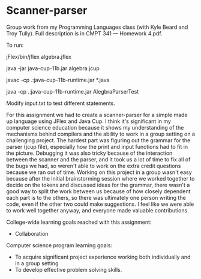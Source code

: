 # Scanner-parser
Group work from my Programming Languages class (with Kyle Beard and Troy Tully).
Full description is in CMPT 341 — Homework 4.pdf.


To run:

jFlex/bin/jflex algebra.jflex

java -jar java-cup-11b.jar algebra.jcup

javac -cp .:java-cup-11b-runtime.jar *.java

java -cp .:java-cup-11b-runtime.jar AlegbraParserTest


Modify input.txt to test different statements.


For this assignment we had to create a scanner-parser for a simple made up language using JFlex and Java Cup.
I think it's significant in my computer science education because it shows my understanding of the mechanisms behind compilers and the ability to work in a group setting on a challenging project.
The hardest part was figuring out the grammar for the parser (jcup file), especially how the print and input functions had to fit in the picture. Debugging it was also tricky because of the interaction between the scanner and the parser, and it took us a lot of time to fix all of the bugs we had, so weren't able to work on the extra credit questions because we ran out of time.
Working on this project in a group wasn't easy because after the initial brainstorming session where we worked together to decide on the tokens and discussed ideas for the grammar, there wasn't a good way to split the work between us because of how closely dependent each part is to the others, so there was ultimately one person writing the code, even if the other two could make suggestions. I feel like we were able to work well together anyway, and everyone made valuable contributions.

College-wide learning goals reached with this assignment:
+ Collaboration

Computer science program learning goals:
+ To acquire significant project experience working both individually and in a group setting
+ To develop effective problem solving skills.
